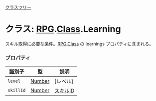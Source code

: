 [クラスツリー](index.md)

# クラス: [RPG](RPG.md).[Class](RPG.Class.md).Learning
スキル取得に必要な条件。[RPG.Class](RPG.Class.md) の learnings プロパティに含まれる。


### プロパティ

| 識別子 | 型 | 説明 |
| --- | --- | --- |
| `level` | [Number](Number.md) | [レベル] |
| `skillId` | [Number](Number.md) | [スキルID](RPG.Skill.md#スキルid) |


